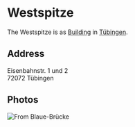 # Westspitze <a id="1"/>

The Westspitze is as [Building](60100002.md) in [Tübingen](2000001.md).

## Address <a id="1000"/>

Eisenbahnstr. 1 und 2 \
72072 Tübingen

## Photos <a id="2000"/>

![From Blaue-Brücke](400000210.jpg)
